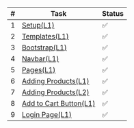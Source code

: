 |  #  | Task                                                     | Status |
|-----|----------------------------------------------------------|--------|
|  1  | [Setup(L1)](Setup/Setup(L1).md)                           |✅|
|  2  | [Templates(L1)](Templates/Templates(L1).md)               |✅|
|  3  | [Bootstrap(L1)](Bootstrap/Bootstrap(L1).md)               |✅|
|  4  | [Navbar(L1)](Navbar/Navbar(L1).md)                        |✅|
|  5  | [Pages(L1)](Pages/Pages(L1).md)                           |✅|
|  6  | [Adding Products(L1)](Adding_Products/Products(L1).md)    |✅|
|  7  | [Adding Products(L2)](Adding_Products/Products(L2).md) |✅|
|  8  | [Add to Cart Button(L1)](Add_to_cart_button/Add_to_cart_button(L1).md) |✅|
|  9  | [Login Page(L1)](Login_Page/Login(L1).md)                 |✅|
